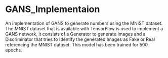 # GANS_Implementaion
An implementation of GANS to generate numbers using the MNIST dataset.
The MNIST dataset that is available with TensorFlow is used to implement a GANS network, it consists of a Generator to generate Images and a Discriminator that tries to Identify the generated Images as Fake or Real referencing the MNIST dataset.
This model has been trained for 500 epochs.
